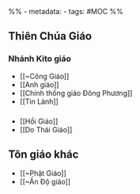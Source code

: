 %% - metadata:
	- tags: #MOC 
%%


## Thiên Chúa Giáo
### Nhánh Kito giáo
- [[~Công Giáo]]
- [[Anh giáo]]
- [[Chính thống giáo Đông Phương]]
- [[Tin Lành]]

### 
- [[Hồi Giáo]]
- [[Do Thái Giáo]]

## Tôn giáo khác
- [[~Phật Giáo]]
- [[~Ấn Độ giáo]]

